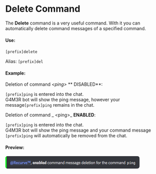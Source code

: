 # Delete Command

The **Delete** command is a very useful command. With it you can automatically delete command messages of a specified command.

#### Use:

`[prefix]delete`

Alias: `[prefix]del`

#### 

#### Example:

Deletion of command  _&lt;ping&gt;_ ** DISABLED**:

`[prefix]ping` is entered into the chat.  
G4M3R bot will show the ping message, however your message`[prefix]ping` remains in the chat.

Deletion of command _ &lt;ping&gt;_  **ENABLED**:

`[prefix]ping` is entered into the chat.  
G4M3R bot will show the ping message and your command message `[prefix]ping` will automatically be removed from the chat.

#### Preview:

![](/assets/deletioncommandenabled.png)

